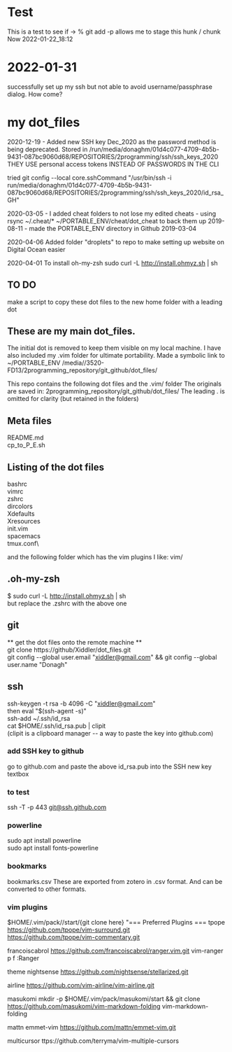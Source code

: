 # Test

This is a test to see if -> % git add -p allows me to stage this hunk / chunk Now 2022-01-22_18:12


# 2022-01-31
successfully set up my ssh but not able to avoid username/passphrase
dialog. How come?

# my dot_files

2020-12-19 - Added new SSH key Dec_2020 as the password method is being deprecated. Stored in /run/media/donaghm/01d4c077-4709-4b5b-9431-087bc9060d68/REPOSITORIES/2programming/ssh/ssh_keys_2020 
THEY USE personal access tokens INSTEAD OF PASSWORDS IN THE CLI

tried
git config --local core.sshCommand "/usr/bin/ssh -i run/media/donaghm/01d4c077-4709-4b5b-9431-087bc9060d68/REPOSITORIES/2programming/ssh/ssh_keys_2020/id_rsa_GH"

2020-03-05 - I added cheat folders to not lose my edited cheats - using rsync ~/.cheat/* ~/PORTABLE_ENV/cheat/dot_cheat to back them up 
2019-08-11 - made the PORTABLE_ENV directory in Github
2019-03-04 

2020-04-06
Added folder "droplets" to repo to make setting up website on Digital Ocean easier 

2020-04-01
To install oh-my-zsh
sudo curl -L http://install.ohmyz.sh | sh

## TO DO
make a script to copy these dot files to the new home folder with a leading dot


## These are my main dot_files. 
The initial dot is removed to keep them visible on my local machine.
I have also included my .vim folder for ultimate portability.
Made a symbolic link to ~/PORTABLE_ENV
/media/<myname>/3520-FD13/2programming_repository/git_github/dot_files/

This repo contains the following dot files and the .vim/ folder
The originals are saved in: 2programming_repository/git_github/dot_files/
The leading . is omitted for clarity (but retained in the folders)

## Meta files
README.md\
cp_to_P_E.sh

## Listing of the dot files
bashrc\
vimrc\
zshrc\
dircolors\
Xdefaults\
Xresources\
init.vim\
spacemacs\
tmux.conf\

and the following folder which has the vim plugins I like:
vim/


## .oh-my-zsh
$ sudo curl -L http://install.ohmyz.sh | sh\
but replace the .zshrc with the above one

## git
** get the dot files onto the remote machine **\
git clone https://github/Xiddler/dot_files.git\
git config --global user.email "xiddler@gmail.com" &&   git config --global user.name "Donagh"

## ssh
ssh-keygen -t rsa -b 4096 -C "xiddler@gmail.com"\
then
eval "$(ssh-agent -s)"\
ssh-add ~/.ssh/id_rsa\
cat $HOME/.ssh/id_rsa.pub | clipit\
(clipit is a clipboard manager -- a way to paste the key into github.com)

### add SSH key to github
go to github.com and paste the above id_rsa.pub into the SSH new key textbox
### to test
ssh -T -p 443 git@ssh.github.com

### powerline
sudo apt install powerline\
sudo apt install fonts-powerline


### bookmarks
bookmarks.csv
These are exported from zotero in .csv format. And can be converted to other formats.


### vim plugins
$HOME/.vim/pack/<plugin>/start/{git clone here}
"=== Preferred Plugins === 
tpope
https://github.com/tpope/vim-surround.git  
https://github.com/tpope/vim-commentary.git  

francoiscabrol
https://github.com/francoiscabrol/ranger.vim.git
vim-ranger
p <leader>f :Ranger<CR>

theme
nightsense
https://github.com/nightsense/stellarized.git

airline
https://github.com/vim-airline/vim-airline.git

masukomi
mkdir -p $HOME/.vim/pack/masukomi/start && git clone https://github.com/masukomi/vim-markdown-folding
vim-markdown-folding

mattn
emmet-vim
https://github.com/mattn/emmet-vim.git

multicursor
ttps://github.com/terryma/vim-multiple-cursors
